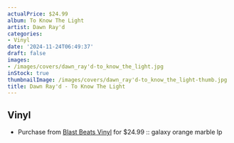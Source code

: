 ```yaml
---
actualPrice: $24.99
album: To Know The Light
artist: Dawn Ray'd
categories:
- Vinyl
date: '2024-11-24T06:49:37'
draft: false
images:
- /images/covers/dawn_ray'd-to_know_the_light.jpg
inStock: true
thumbnailImage: /images/covers/dawn_ray'd-to_know_the_light-thumb.jpg
title: Dawn Ray'd - To Know The Light
---
```


## Vinyl
* Purchase from [Blast Beats Vinyl](https://blastbeatsvinyl.com/products/dawn-rayd-to-know-the-light-galaxy-orange-marble-lp) for $24.99 :: galaxy orange marble lp
